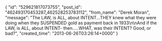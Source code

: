  {
   "id": "529621817073755",
   "post_id": "462493170453287_462528253783112",
   "from_name": "Derek Moran",
   "message": "The LAW, is ALL, about INTENT...THEY knew what they were doing when they SUSPENDED gold as payment back in 1933\n\nAnd if the LAW, is ALL, about INTENT- then.....WHAT, was their INTENT? Good, or bad?",
   "created_time": "2013-06-26T03:26:14+0000"
 }
